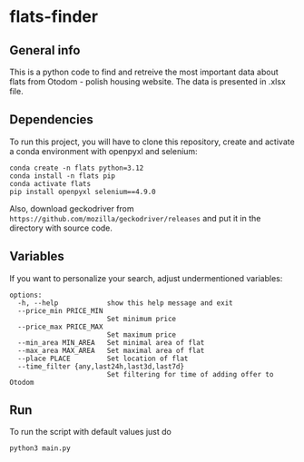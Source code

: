 # flats-finder
## General info
This is a python code to find and retreive the most important data about flats from Otodom - polish housing website. The data is presented in .xlsx file.

## Dependencies
To run this project, you will have to clone this repository, create and activate a conda environment with openpyxl and selenium:
```
conda create -n flats python=3.12
conda install -n flats pip
conda activate flats
pip install openpyxl selenium==4.9.0
```
Also, download geckodriver from `https://github.com/mozilla/geckodriver/releases` and put it in the directory with source code.

## Variables
If you want to personalize your search, adjust undermentioned variables:
```
options:
  -h, --help            show this help message and exit
  --price_min PRICE_MIN
                        Set minimum price
  --price_max PRICE_MAX
                        Set maximum price
  --min_area MIN_AREA   Set minimal area of flat
  --max_area MAX_AREA   Set maximal area of flat
  --place PLACE         Set location of flat
  --time_filter {any,last24h,last3d,last7d}
                        Set filtering for time of adding offer to Otodom
```

## Run
To run the script with default values just do
```
python3 main.py
```